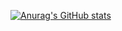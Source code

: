[![Anurag's GitHub stats](https://github-readme-stats.vercel.app/api?username=ssshotaro44)](https://github.com/anuraghazra/github-readme-stats&count_private=true&theme=dracula)

